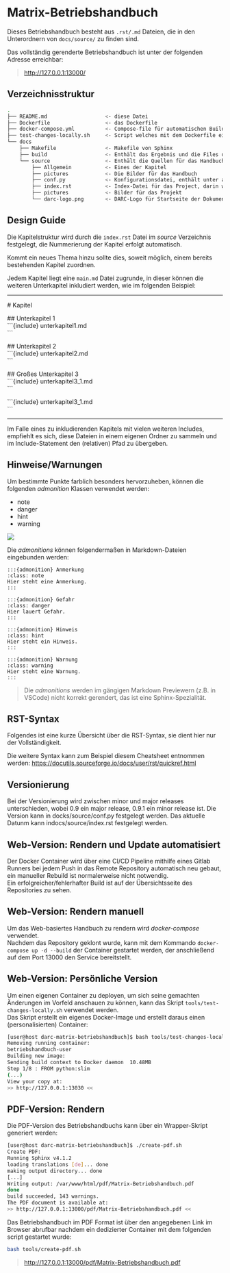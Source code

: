 # Matrix-Betriebshandbuch

Dieses Betriebshandbuch besteht aus ``.rst/.md`` Dateien, die in den Unterordnern von ``docs/source/`` zu finden sind.  

Das vollständig gerenderte Betriebshandbuch ist unter der folgenden Adresse erreichbar: 
> http://127.0.0.1:13000/

## Verzeichnisstruktur 

```bash
.
├── README.md                   <- diese Datei
├── Dockerfile                  <- das Dockerfile
├── docker-compose.yml          <- Compose-file für automatischen Build und Publish des Containers
├── test-changes-locally.sh     <- Script welches mit dem Dockerfile einen Container baut und darin das Handbuch baut
└── docs
    ├── Makefile                <- Makefile von Sphinx
    ├── build                   <- Enthält das Ergebnis und die Files die beim Build entstehen, leer und nicht versionskontrolliert
    └── source                  <- Enthält die Quellen für das Handbuch, aufgeteilt in Verzeichnisse für einzelne Kapitel
        ├── Allgemein           <- Eines der Kapitel
        ├── pictures            <- Die Bilder für das Handbuch
        ├── conf.py             <- Konfigurationsdatei, enthält unter anderem Einstellungen für das HTML-Theme
        ├── index.rst           <- Index-Datei für das Project, darin werden die einzelnen Kapitel inkludiert
        ├── pictures            <- Bilder für das Projekt
        └── darc-logo.png       <- DARC-Logo für Startseite der Dokumentation
```

## Design Guide

Die Kapitelstruktur wird durch die `index.rst` Datei im *source* Verzeichnis festgelegt, die Nummerierung der Kapitel erfolgt automatisch.

Kommt ein neues Thema hinzu sollte dies, soweit möglich, einem bereits bestehenden Kapitel zuordnen.

Jedem Kapitel liegt eine `main.md` Datei zugrunde, in dieser können die weiteren Unterkapitel inkludiert werden, wie im folgenden Beispiel:

-------
\# Kapitel

\## Unterkapitel 1  
\`\`\`{include} unterkapitel1&#46;md  
\`\`\`

\## Unterkapitel 2  
\`\`\`{include} unterkapitel2&#46;md  
\`\`\`

\## Großes Unterkapitel 3  
\`\`\`{include} unterkapitel3_1&#46;md  
\`\`\`

\`\`\`{include} unterkapitel3_1&#46;md  
\`\`\`

-------

Im Falle eines zu inkludierenden Kapitels mit vielen weiteren Includes, empfiehlt es sich, diese Dateien in einem eigenen Ordner zu
sammeln und im Include-Statement den (relativen) Pfad zu übergeben.

## Hinweise/Warnungen

Um bestimmte Punkte farblich besonders hervorzuheben, können die folgenden *admonition* Klassen verwendet werden:

* note
* danger
* hint
* warning

![](.repository/pictures/example-admonitions.png)

Die *admonitions* können folgendermaßen in Markdown-Dateien eingebunden werden:

```
:::{admonition} Anmerkung
:class: note
Hier steht eine Anmerkung.
:::

:::{admonition} Gefahr
:class: danger
Hier lauert Gefahr.
:::

:::{admonition} Hinweis
:class: hint
Hier steht ein Hinweis.
:::

:::{admonition} Warnung
:class: warning
Hier steht eine Warnung.
:::
```
> Die *admonitions* werden im gängigen Markdown Previewern (z.B. in VSCode) nicht korrekt gerendert, das ist eine Sphinx-Spezialität.

## RST-Syntax

Folgendes ist eine kurze Übersicht über die RST-Syntax, sie dient hier nur der Vollständigkeit.

Die weitere Syntax kann zum Beispiel diesem Cheatsheet entnommen werden: https://docutils.sourceforge.io/docs/user/rst/quickref.html

## Versionierung

Bei der Versionierung wird zwischen minor und major releases unterschieden, wobei 0.9 ein major release, 0.9.1 ein minor release ist.
Die Version kann in docks/source/conf.py festgelegt werden.
Das aktuelle Datunm kann indocs/source/index.rst festgelegt werden.

## Web-Version: Rendern und Update automatisiert

Der Docker Container wird über eine CI/CD Pipeline mithilfe eines Gitlab Runners bei jedem Push in das Remote Repository automatisch neu gebaut, ein manueller Rebuild ist normalerweise nicht notwendig.  
Ein erfolgreicher/fehlerhafter Build ist auf der Übersichtsseite des Repositories zu sehen.

## Web-Version: Rendern manuell

Um das Web-basiertes Handbuch zu rendern wird *docker-compose* verwendet.  
Nachdem das Repository geklont wurde, kann mit dem Kommando ``docker-compose up -d --build`` der Container gestartet werden, der anschließend auf dem Port 13000 den Service bereitstellt.

## Web-Version: Persönliche Version

Um einen eigenen Container zu deployen, um sich seine gemachten Änderungen im Vorfeld anschauen zu können, kann das Skript ``tools/test-changes-locally.sh`` verwendet werden.  
Das Skript erstellt ein eigenes Docker-Image und erstellt daraus einen (personalisierten) Container:

```bash
[user@host darc-matrix-betriebshandbuch]$ bash tools/test-changes-locally.sh 
Removing running container:
betriebshandbuch-user
Building new image:
Sending build context to Docker daemon  10.48MB
Step 1/8 : FROM python:slim
(...)
View your copy at:
>> http://127.0.0.1:13030 <<
```

## PDF-Version: Rendern

Die PDF-Version des Betriebshandbuchs kann über ein Wrapper-Skript generiert werden:

```bash
[user@host darc-matrix-betriebshandbuch]$ ./create-pdf.sh 
Create PDF:
Running Sphinx v4.1.2
loading translations [de]... done
making output directory... done
[...]
Writing output: /var/www/html/pdf/Matrix-Betriebshandbuch.pdf
done
build succeeded, 143 warnings.
The PDF document is available at:
>> http://127.0.0.1:13000/pdf/Matrix-Betriebshandbuch.pdf <<
```

Das Betriebshandbuch im PDF Format ist über den angegebenen Link im Browser abrufbar nachdem ein dedizierter Container mit dem folgenden script gestartet wurde:
```bash
bash tools/create-pdf.sh
```
> http://127.0.0.1:13000/pdf/Matrix-Betriebshandbuch.pdf


